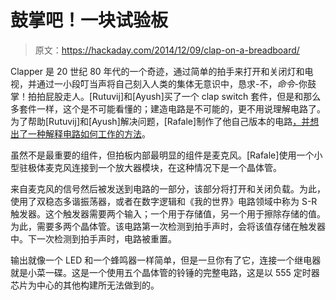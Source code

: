 # 鼓掌吧！一块试验板

> 原文：<https://hackaday.com/2014/12/09/clap-on-a-breadboard/>

Clapper 是 20 世纪 80 年代的一个奇迹，通过简单的拍手来打开和关闭灯和电视，并通过一小段叮当声将自己刻入人类的集体无意识中，恳求-不，*命令*-你鼓掌！拍拍屁股走人。[Rutuvij]和[Ayush]买了一个 clap switch 套件，但是和那么多套件一样，这个是不可能看懂的；建造电路是不可能的，更不用说理解电路了。为了帮助[Rutuvij]和[Ayush]解决问题，[Rafale]制作了他自己版本的电路[，并想出了一种解释电路如何工作的方法](http://rafalerobotics.in/clap-switch/)。

虽然不是最重要的组件，但拍板内部最明显的组件是麦克风。[Rafale]使用一个小型驻极体麦克风连接到一个放大器模块，在这种情况下是一个晶体管。

来自麦克风的信号然后被发送到电路的一部分，该部分将打开和关闭负载。为此，使用了双稳态多谐振荡器，或者在数字逻辑和《我的世界》电路领域中称为 S-R 触发器。这个触发器需要两个输入；一个用于存储值，另一个用于擦除存储的值。为此，需要多两个晶体管。该电路第一次检测到拍手声时，会将该值存储在触发器中。下一次检测到拍手声时，电路被重置。

输出就像一个 LED 和一个蜂鸣器一样简单，但是一旦你有了它，连接一个继电器就是小菜一碟。这是一个使用五个晶体管的铃锤的完整电路，这是以 555 定时器芯片为中心的其他构建所无法做到的。